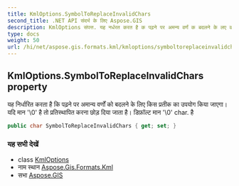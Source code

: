 ```yaml
---
title: KmlOptions.SymbolToReplaceInvalidChars
second_title: .NET API संदर्भ के लिए Aspose.GIS
description: KmlOptions संपत्त. यह नर्धरत करत है क पढ़ने पर अमन्य वर्णं क बदलने के लए कस प्रतक क उपयग कय जएग यद मन 0 है त प्रतस्थपत करन छड़ दय जत है डफ़ल्ट मन 0 char. है
type: docs
weight: 50
url: /hi/net/aspose.gis.formats.kml/kmloptions/symboltoreplaceinvalidchars/
---
```

## KmlOptions.SymbolToReplaceInvalidChars property

यह निर्धारित करता है कि पढ़ने पर अमान्य वर्णों को बदलने के लिए किस प्रतीक का उपयोग किया जाएगा। यदि मान '\0' है तो प्रतिस्थापित करना छोड़ दिया जाता है। डिफ़ॉल्ट मान '\0' char. है

```csharp
public char SymbolToReplaceInvalidChars { get; set; }
```

### यह सभी देखें

* class [KmlOptions](../)
* नाम स्थान [Aspose.Gis.Formats.Kml](../../kmloptions/)
* सभा [Aspose.GIS](../../../)


